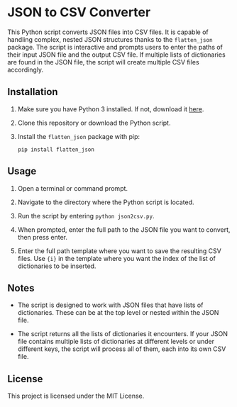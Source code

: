 # JSON to CSV Converter

This Python script converts JSON files into CSV files. It is capable of handling complex, nested JSON structures thanks to the `flatten_json` package. The script is interactive and prompts users to enter the paths of their input JSON file and the output CSV file. If multiple lists of dictionaries are found in the JSON file, the script will create multiple CSV files accordingly.

## Installation

1. Make sure you have Python 3 installed. If not, download it [here](https://www.python.org/downloads/).

2. Clone this repository or download the Python script.

3. Install the `flatten_json` package with pip:
    ```
    pip install flatten_json
    ```

## Usage

1. Open a terminal or command prompt.

2. Navigate to the directory where the Python script is located.

3. Run the script by entering `python json2csv.py`.

4. When prompted, enter the full path to the JSON file you want to convert, then press enter.

5. Enter the full path template where you want to save the resulting CSV files. Use `{i}` in the template where you want the index of the list of dictionaries to be inserted.

## Notes

* The script is designed to work with JSON files that have lists of dictionaries. These can be at the top level or nested within the JSON file.

* The script returns all the lists of dictionaries it encounters. If your JSON file contains multiple lists of dictionaries at different levels or under different keys, the script will process all of them, each into its own CSV file.

## License

This project is licensed under the MIT License.

